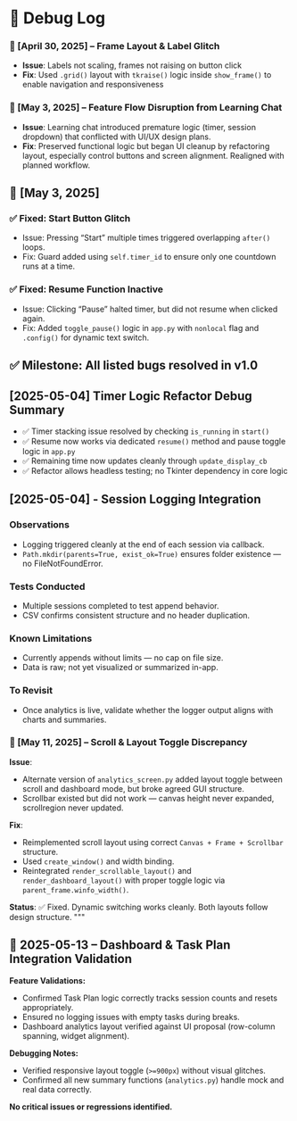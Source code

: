 # 📜 Debug Log
### 🐞 [April 30, 2025] – Frame Layout & Label Glitch
- **Issue**: Labels not scaling, frames not raising on button click
- **Fix**: Used `.grid()` layout with `tkraise()` logic inside `show_frame()` to enable navigation and responsiveness

### 🐞 [May 3, 2025] – Feature Flow Disruption from Learning Chat
- **Issue**: Learning chat introduced premature logic (timer, session dropdown) that conflicted with UI/UX design plans.
- **Fix**: Preserved functional logic but began UI cleanup by refactoring layout, especially control buttons and screen alignment. Realigned with planned workflow.
## 🐞 [May 3, 2025]

### ✅ Fixed: Start Button Glitch
- Issue: Pressing “Start” multiple times triggered overlapping `after()` loops.
- Fix: Guard added using `self.timer_id` to ensure only one countdown runs at a time.

### ✅ Fixed: Resume Function Inactive
- Issue: Clicking “Pause” halted timer, but did not resume when clicked again.
- Fix: Added `toggle_pause()` logic in `app.py` with `nonlocal` flag and `.config()` for dynamic text switch.

## ✅ Milestone: All listed bugs resolved in v1.0

## [2025-05-04] Timer Logic Refactor Debug Summary

- ✅ Timer stacking issue resolved by checking `is_running` in `start()`
- ✅ Resume now works via dedicated `resume()` method and pause toggle logic in `app.py`
- ✅ Remaining time now updates cleanly through `update_display_cb`
- ✅ Refactor allows headless testing; no Tkinter dependency in core logic

## [2025-05-04] - Session Logging Integration

### Observations
- Logging triggered cleanly at the end of each session via callback.
- `Path.mkdir(parents=True, exist_ok=True)` ensures folder existence — no FileNotFoundError.

### Tests Conducted
- Multiple sessions completed to test append behavior.
- CSV confirms consistent structure and no header duplication.

### Known Limitations
- Currently appends without limits — no cap on file size.
- Data is raw; not yet visualized or summarized in-app.

### To Revisit
- Once analytics is live, validate whether the logger output aligns with charts and summaries.


### 🐞 [May 11, 2025] – Scroll & Layout Toggle Discrepancy

**Issue**:
- Alternate version of `analytics_screen.py` added layout toggle between scroll and dashboard mode, but broke agreed GUI structure.
- Scrollbar existed but did not work — canvas height never expanded, scrollregion never updated.

**Fix**:
- Reimplemented scroll layout using correct `Canvas + Frame + Scrollbar` structure.
- Used `create_window()` and width binding.
- Reintegrated `render_scrollable_layout()` and `render_dashboard_layout()` with proper toggle logic via `parent_frame.winfo_width()`.

**Status**:
✅ Fixed. Dynamic switching works cleanly. Both layouts follow design structure.
"""

## 📅 2025-05-13 – Dashboard & Task Plan Integration Validation

**Feature Validations:**
- Confirmed Task Plan logic correctly tracks session counts and resets appropriately.
- Ensured no logging issues with empty tasks during breaks.
- Dashboard analytics layout verified against UI proposal (row-column spanning, widget alignment).

**Debugging Notes:**
- Verified responsive layout toggle (`>=900px`) without visual glitches.
- Confirmed all new summary functions (`analytics.py`) handle mock and real data correctly.

**No critical issues or regressions identified.**
